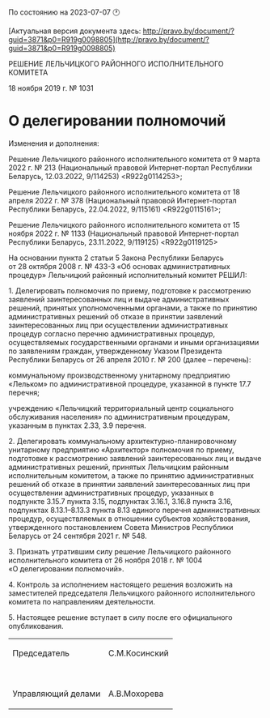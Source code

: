 По состоянию на 2023-07-07 &#x1F550;

[Актуальная версия документа здесь: http://pravo.by/document/?guid=3871&p0=R919g0098805](http://pravo.by/document/?guid=3871&p0=R919g0098805)

<p>РЕШЕНИЕ ЛЕЛЬЧИЦКОГО РАЙОННОГО ИСПОЛНИТЕЛЬНОГО КОМИТЕТА</p>
<p>18 ноября 2019 г. № 1031</p>
<h1>О делегировании полномочий</h1>
<p>Изменения и дополнения:</p>
<p>Решение Лельчицкого районного исполнительного комитета от 9 марта 2022 г. № 213 (Национальный правовой Интернет-портал Республики Беларусь, 12.03.2022, 9/114253) &lt;R922g0114253&gt;;</p>
<p>Решение Лельчицкого районного исполнительного комитета от 18 апреля 2022 г. № 378 (Национальный правовой Интернет-портал Республики Беларусь, 22.04.2022, 9/115161) &lt;R922g0115161&gt;;</p>
<p>Решение Лельчицкого районного исполнительного комитета от 15 ноября 2022 г. № 1133 (Национальный правовой Интернет-портал Республики Беларусь, 23.11.2022, 9/119125) &lt;R922g0119125&gt;</p>
<p></p>
<p>На основании пункта 2 статьи 5 Закона Республики Беларусь от 28 октября 2008 г. № 433-З «Об основах административных процедур» Лельчицкий районный исполнительный комитет РЕШИЛ:</p>
<p>1. Делегировать полномочия по приему, подготовке к рассмотрению заявлений заинтересованных лиц и выдаче административных решений, принятых уполномоченными органами, а также по принятию административных решений об отказе в принятии заявлений заинтересованных лиц при осуществлении административных процедур согласно перечню административных процедур, осуществляемых государственными органами и иными организациями по заявлениям граждан, утвержденному Указом Президента Республики Беларусь от 26 апреля 2010 г. № 200 (далее – перечень):</p>
<p>коммунальному производственному унитарному предприятию «Лельком» по административной процедуре, указанной в пункте 17.7 перечня;</p>
<p>учреждению «Лельчицкий территориальный центр социального обслуживания населения» по административным процедурам, указанным в пунктах 2.33, 3.9 перечня.</p>
<p>2. Делегировать коммунальному архитектурно-планировочному унитарному предприятию «Архитектор» полномочия по приему, подготовке к рассмотрению заявлений заинтересованных лиц и выдаче административных решений, принятых Лельчицким районным исполнительным комитетом, а также по принятию административных решений об отказе в принятии заявлений заинтересованных лиц при осуществлении административных процедур, указанных в подпункте 3.15.7 пункта 3.15, подпунктах 3.16.1, 3.16.8 пункта 3.16, подпунктах 8.13.1–8.13.3 пункта 8.13 единого перечня административных процедур, осуществляемых в отношении субъектов хозяйствования, утвержденного постановлением Совета Министров Республики Беларусь от 24 сентября 2021 г. № 548.</p>
<p>3. Признать утратившим силу решение Лельчицкого районного исполнительного комитета от 26 ноября 2018 г. № 1004 «О делегировании полномочий».</p>
<p>4. Контроль за исполнением настоящего решения возложить на заместителей председателя Лельчицкого районного исполнительного комитета по направлениям деятельности.</p>
<p>5. Настоящее решение вступает в силу после его официального опубликования.</p>
<p></p>
<table>
<tr>
<td><p>Председатель</p></td>
<td><p>С.М.Косинский</p></td>
</tr>
<tr>
<td><p></p></td>
<td><p></p></td>
</tr>
<tr>
<td><p>Управляющий делами</p></td>
<td><p>А.В.Мохорева</p></td>
</tr>
</table>
<p></p>
